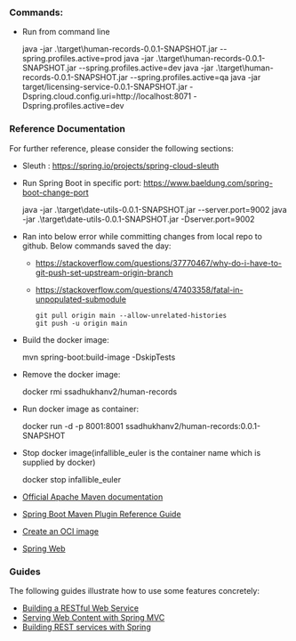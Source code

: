 ### Commands:

* Run from command line



    java -jar .\target\human-records-0.0.1-SNAPSHOT.jar --spring.profiles.active=prod
    java -jar .\target\human-records-0.0.1-SNAPSHOT.jar --spring.profiles.active=dev
    java -jar .\target\human-records-0.0.1-SNAPSHOT.jar --spring.profiles.active=qa
    java -jar target/licensing-service-0.0.1-SNAPSHOT.jar -Dspring.cloud.config.uri=http://localhost:8071 -Dspring.profiles.active=dev

### Reference Documentation
For further reference, please consider the following sections:
* Sleuth : https://spring.io/projects/spring-cloud-sleuth
* Run Spring Boot in specific port: https://www.baeldung.com/spring-boot-change-port


    java -jar .\target\date-utils-0.0.1-SNAPSHOT.jar --server.port=9002
    java -jar .\target\date-utils-0.0.1-SNAPSHOT.jar -Dserver.port=9002 

* Ran into below error while committing changes from local repo to github. Below commands saved the day:
    * https://stackoverflow.com/questions/37770467/why-do-i-have-to-git-push-set-upstream-origin-branch
    * https://stackoverflow.com/questions/47403358/fatal-in-unpopulated-submodule

          git pull origin main --allow-unrelated-histories
          git push -u origin main

* Build the docker image:


    mvn spring-boot:build-image -DskipTests

* Remove the docker image:


    docker rmi ssadhukhanv2/human-records

* Run docker image as container:


    docker run -d -p 8001:8001 ssadhukhanv2/human-records:0.0.1-SNAPSHOT


* Stop docker image(infallible_euler is the container name which is supplied by docker)


    docker stop infallible_euler


* [Official Apache Maven documentation](https://maven.apache.org/guides/index.html)
* [Spring Boot Maven Plugin Reference Guide](https://docs.spring.io/spring-boot/docs/2.6.1/maven-plugin/reference/html/)
* [Create an OCI image](https://docs.spring.io/spring-boot/docs/2.6.1/maven-plugin/reference/html/#build-image)
* [Spring Web](https://docs.spring.io/spring-boot/docs/2.6.1/reference/htmlsingle/#boot-features-developing-web-applications)

### Guides
The following guides illustrate how to use some features concretely:

* [Building a RESTful Web Service](https://spring.io/guides/gs/rest-service/)
* [Serving Web Content with Spring MVC](https://spring.io/guides/gs/serving-web-content/)
* [Building REST services with Spring](https://spring.io/guides/tutorials/bookmarks/)

